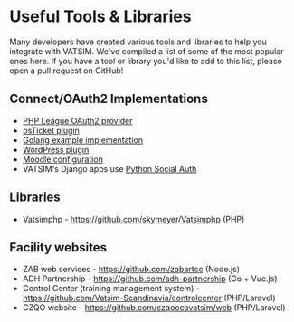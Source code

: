 # Useful Tools & Libraries

Many developers have created various tools and libraries to help you integrate
with VATSIM. We've compiled a list of some of the most popular ones here. If you
have a tool or library you'd like to add to this list, please open a pull
request on GitHub!

## Connect/OAuth2 Implementations
* [PHP League OAuth2 provider](https://github.com/vatsimnetwork/oauth2-vatsim-php)
* [osTicket plugin](https://github.com/vatsimnetwork/connect-osticket)
* [Golang example implementation](https://github.com/vatsimnetwork/connect-go)
* [WordPress plugin](https://gitlab.com/jamiejanssen/wp-plugin-vatsim-connect-public)
* [Moodle configuration](https://forums.vatsim.net/topic/29211-preview-vatsim-connect-for-moodle/)
* VATSIM's Django apps use [Python Social Auth](https://python-social-auth.readthedocs.io/en/latest/)

## Libraries
* Vatsimphp - https://github.com/skymeyer/Vatsimphp (PHP)

## Facility websites
* ZAB web services - https://github.com/zabartcc (Node.js)
* ADH Partnership - https://github.com/adh-partnership (Go + Vue.js)
* Control Center (training management system) - https://github.com/Vatsim-Scandinavia/controlcenter (PHP/Laravel)
* CZQO website - https://github.com/czqoocavatsim/web (PHP/Laravel)
